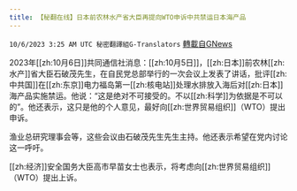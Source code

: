 ```yaml
---
title: 【秘翻在线】日本前农林水产省大臣再提向WTO申诉中共禁运日本海产品
---
```

`10/6/2023 3:25 AM UTC 秘密翻譯組G-Translators` [轉載自GNews](https://gnews.org/articles/1790820)

2023年[[zh:10月6日]]共同通信社消息：[[zh:10月5日]]，[[zh:日本]]前农林[[zh:水产]]省大臣石破茂先生，在自民党总部举行的一次会议上发表了讲话，批评[[zh:中共国]]在[[zh:东京]]电力福岛第一[[zh:核电站]]处理水排放入海后对[[zh:日本]]海产品实施禁运。他说：“这是绝对不可接受的。不以[[zh:科学]]为依据是不可以的”。他还表示，这只是他的个人意见，最好向[[zh:世界贸易组织]]（WTO）提出申诉。

渔业总研究理事会等，这些会议由石破茂先生先生主持。他还表示希望在党内讨论这一呼吁。

[[zh:经济]]安全国务大臣高市早苗女士也表示，将考虑向[[zh:世界贸易组织]]（WTO）提出上诉。
